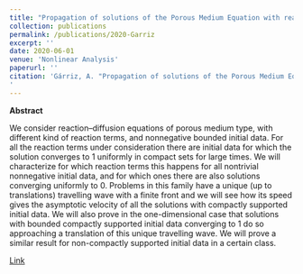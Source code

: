 ```yaml
---
title: "Propagation of solutions of the Porous Medium Equation with reaction and their travelling wave behaviour (2020)"
collection: publications
permalink: /publications/2020-Garriz
excerpt: ''
date: 2020-06-01
venue: 'Nonlinear Analysis'
paperurl: ''
citation: 'Gárriz, A. "Propagation of solutions of the Porous Medium Equation with reaction and their travelling wave behaviour." <i>Nonlinear Anal.</i> 195 (2020), 111736, 23 pp.
'
---
```

**Abstract**

We consider reaction–diffusion equations of porous medium type, with different kind of reaction terms, and nonnegative bounded initial data. For all the reaction terms under consideration there are initial data for which the solution converges to 1 uniformly in compact sets for large times. We will characterize for which reaction terms this happens for all nontrivial nonnegative initial data, and for which ones there are also solutions converging uniformly to 0. Problems in this family have a unique (up to translations) travelling wave with a finite front and we will see how its speed gives the asymptotic velocity of all the solutions with compactly supported initial data. We will also prove in the one-dimensional case that solutions with bounded compactly supported initial data converging to 1 do so approaching a translation of this unique travelling wave. We will prove a similar result for non-compactly supported initial data in a certain class.

[Link](https://www.sciencedirect.com/science/article/abs/pii/S0362546X19303918)


